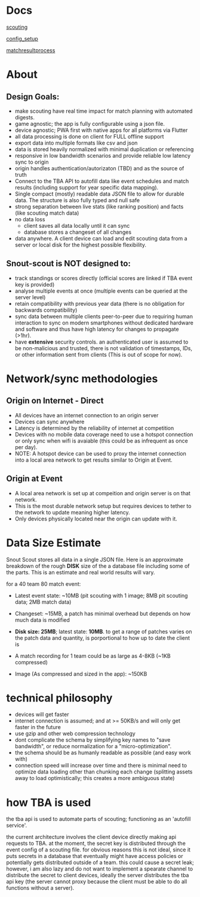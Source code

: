 # Docs
[scouting](scouting.md)

[config_setup](config_setup.md)

[matchresultprocess](matchresultprocess.md)

# About
## Design Goals:
- make scouting have real time impact for match planning with automated digests.
- game agnostic; the app is fully configurable using a json file.
- device agnostic; PWA first with native apps for all platforms via Flutter
- all data processing is done on client for FULL offline support
- export data into multiple formats like csv and json
- data is stored heavily normalized with minimal duplication or referencing
- responsive in low bandwidth scenarios and provide reliable low latency sync to origin
- origin handles authentication/autorizaton (TBD) and as the source of truth
- Connect to the TBA API to autofill data like event schedules and match results (including support for year specific data mapping).
- Single compact (mostly) readable data JSON file to allow for durable data. The structure is also fully typed and null safe
- strong separation between live stats (like ranking position) and facts (like scouting match data)
- no data loss
    - client saves all data locally until it can sync
    - database stores a changeset of all changes
- data anywhere. A client device can load and edit scouting data from a server or local disk for the highest possible flexibility.

## Snout-scout is NOT designed to:
- track standings or scores directly (official scores are linked if TBA event key is provided)
- analyse multiple events at once (multiple events can be queried at the server level)
- retain compatibility with previous year data (there is no obligation for backwards compatibility)
- sync data between multiple clients peer-to-peer due to requiring human interaction to sync on modern smartphones without dedicated hardware and software and thus have high latency for changes to propagate (>1hr).
- have **extensive** security controls. an authenticated user is assumed to be non-malicious and trusted, there is not validation of timestamps, IDs, or other information sent from clients (This is out of scope for now).


# Network/sync methodologies
## Origin on Internet - Direct
- All devices have an internet connection to an origin server
- Devices can sync anywhere
- Latency is determined by the reliability of internet at competition
- Devices with no mobile data coverage need to use a hotspot connection or only sync when wifi is avaiable (this could be as infrequent as once per day).
- NOTE: A hotspot device can be used to proxy the internet connection into a local area network to get results similar to Origin at Event.

## Origin at Event
- A local area network is set up at compeition and origin server is on that network.
- This is the most durable network setup but requires devices to tether to the network to update meaning higher latency.
- Only devices physically located near the origin can update with it.


# Data Size Estimate
Snout Scout stores all data in a single JSON file. Here is an approximate breakdown of the rough **DISK** size of the a database file including some of the parts. This is an estimate and real world results will vary.

for a 40 team 80 match event:
- Latest event state: ~10MB (pit scouting with 1 image; 8MB pit scouting data; 2MB match data)
- Changeset: ~15MB, a patch has minimal overhead but depends on how much data is modified
- **Disk size: 25MB**; latest state: **10MB**. to get a range of patches varies on the patch data and quantity, is porportional to how up to date the client is

- A match recording for 1 team could be as large as 4-8KB (~1KB compressed)
- Image (As compressed and sized in the app): ~150KB


# technical philosophy
- devices will get faster
- internet connection is assumed; and at >= 50KB/s and will only get faster in the future
- use gzip and other web compression technology
- dont complicate the schema by simplifying key names to "save bandwidth", or reduce normalization for a "micro-optimization".
- the schema should be as humanly readable as possible (and easy work with)
- connection speed will increase over time and there is minimal need to optimize data loading other than chunking each change (splitting assets away to load optimistically; this creates a more ambiguous state)


# how TBA is used
the tba api is used to automate parts of scouting; functioning as an 'autofill service'.

the current architecture involves the client device directly making api requests to
TBA. at the moment, the secret key is distributed through the event config of a scouting
file. for obvious reasons this is not ideal, since it puts secrets in a database that
eventually might have access policies or potentially gets distributed outside of a team.
this could cause a secret leak; however, i am also lazy and do not want to implement a
spearate channel to distribute the secret to client devices, ideally the server distributes
the tba api key (the server cannot proxy because the client must be able to do all functions without a server).
